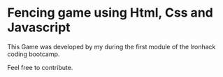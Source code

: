 # Fencing game using Html, Css and Javascript

This Game was developed by my during the first module of the Ironhack coding bootcamp.

Feel free to contribute.
